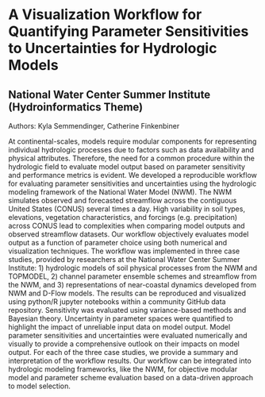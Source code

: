 # A Visualization Workflow for Quantifying Parameter Sensitivities to Uncertainties for Hydrologic Models
## National Water Center Summer Institute (Hydroinformatics Theme)
Authors: Kyla Semmendinger, Catherine Finkenbiner

At continental-scales, models require modular components for representing individual hydrologic processes due to factors such as data availability and physical attributes. Therefore, the need for a common procedure within the hydrologic field to evaluate model output based on parameter sensitivity and performance metrics is evident. We developed a reproducible workflow for evaluating parameter sensitivities and uncertainties using the hydrologic modeling framework of the National Water Model (NWM). The NWM simulates observed and forecasted streamflow across the contiguous United States (CONUS) several times a day. High variability in soil types, elevations, vegetation characteristics, and forcings (e.g. precipitation) across CONUS lead to complexities when comparing model outputs and observed streamflow datasets. Our workflow objectively evaluates model output as a function of parameter choice using both numerical and visualization techniques. The workflow was implemented in three case studies, provided by researchers at the National Water Center Summer Institute: 1) hydrologic models of soil physical processes from the NWM and TOPMODEL, 2) channel parameter ensemble schemes and streamflow from the NWM, and 3) representations of near-coastal dynamics developed from NWM and D-Flow models. The results can be reproduced and visualized using python/R jupyter notebooks within a community GitHub data repository. Sensitivity was evaluated using variance-based methods and Bayesian theory. Uncertainty in parameter spaces were quantified to highlight the impact of unreliable input data on model output. Model parameter sensitivities and uncertainties were evaluated numerically and visually to provide a comprehensive outlook on their impacts on model output. For each of the three case studies, we provide a summary and interpretation of the workflow results. Our workflow can be integrated into hydrologic modeling frameworks, like the NWM, for objective modular model and parameter scheme evaluation based on a data-driven approach to model selection.
